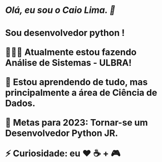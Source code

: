 <h1><i>Olá, eu sou o Caio Lima. 👋</i><h1>

Sou desenvolvedor python !

<p>👨🏻‍💻 Atualmente estou fazendo Análise de Sistemas - ULBRA!</p>
<p>🥇 Estou aprendendo de tudo, mas principalmente a área de Ciência de Dados.</p>
<p>📝 Metas para 2023: Tornar-se um Desenvolvedor Python JR.</p>
<p>⚡ Curiosidade: eu ❤️️ ☕ + 🎮</p>

<div>
  <a href="https://github.com/caioolima">
  <img height="180em" src"https://github-readme-stats.vercel.app/api?username=caioolima&show_icons=true&theme=radical"/>
</div>
